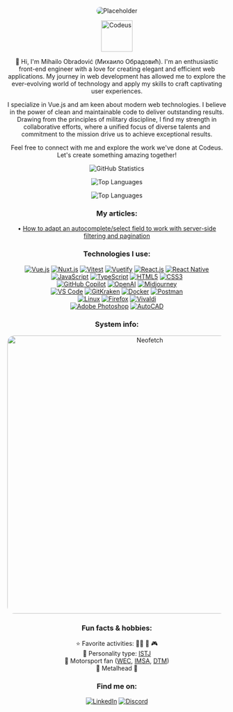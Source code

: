 <p align="center"><img style="border-radius: 16px" src="https://i.imgur.com/PrRSBN9.png" alt="Placeholder"></p>

<p align="center"><a href="https://codeus.me" target="_blank"><img src="https://codeus.me/img/codeus_logo.png" alt="Codeus" height="72"></a></p>

<p align="center">
  👋 Hi, I'm Mihailo Obradović (Михаило Обрадовић). I'm an enthusiastic front-end engineer with a love for creating elegant and efficient web applications. My journey in web development has allowed me to explore the ever-evolving world of technology and apply my skills to craft captivating user experiences.
</p>

<p align="center">
  I specialize in Vue.js and am keen about modern web technologies. I believe in the power of clean and maintainable code to deliver outstanding results. Drawing from the principles of military discipline, I find my strength in collaborative efforts, where a unified focus of diverse talents and commitment to the mission drive us to achieve exceptional results.
</p>

<p align="center">
  Feel free to connect with me and explore the work we've done at Codeus. Let's create something amazing together!
</p>

<p align="center">
    <img src="https://github-readme-stats.vercel.app/api?username=mihailo-obradovic&show_icons=true&show=reviews,discussions_started,discussions_answered,prs_merged,prs_merged_percentage&theme=tokyonight&border_radius=16&title_color=4fc8f4&text_color=3584c5&icon_color=4fc8f4&border_color=ffffff&card_width=600" alt="GitHub Statistics">
</p>

<p align="center">
   <img src="https://github-readme-stats.vercel.app/api/top-langs/?username=yourusername&show_icons=true&theme=tokyonight&border_radius=16&title_color=4fc8f4&text_color=3584c5&icon_color=4fc8f4&border_color=ffffff&card_width=600" alt="Top Languages">
</p>

<p align="center">
   <img src="https://github-profile-trophy.vercel.app/?username=mihailo-obradovic&theme=tokyonight&column=4&margin-w=4&margin-h=4" alt="Top Languages">
</p>

<h3 align="center">My articles:</h3>
<div align="center">• <a href="https://www.amplifyre.com/articles/server-side-filter-and-paginate-autocomplete-select-fields">How to adapt an autocomplete/select field to work with server-side filtering and pagination</a></div>

<h3 align="center">Technologies I use:</h3>
<div align="center">
  <a href="https://vuejs.org/"><img src="https://img.shields.io/badge/Vue.js-4FC08D?style=for-the-badge&logo=vue.js&border_radius=16&logoColor=white" alt="Vue.js"></a>
  <a href="https://nuxt.com/"><img src="https://img.shields.io/badge/Nuxt.js-00C58E?style=for-the-badge&logo=nuxt.js&border_radius=16&logoColor=white" alt="Nuxt.js"></a>
  <a href="https://vitest.dev/"><img src="https://img.shields.io/badge/Vitest-005CFF?style=for-the-badge&logo=vitest&border_radius=16&logoColor=white" alt="Vitest"></a>
  <a href="https://vuetifyjs.com/en/" target="_blank"><img src="https://img.shields.io/badge/Vuetify-1867C0?style=for-the-badge&logo=vuetify&border_radius=16&logoColor=white" alt="Vuetify"></a>
  <a href="https://react.dev/"><img src="https://img.shields.io/badge/React.js-61DAFB?style=for-the-badge&logo=react&border_radius=16&logoColor=black" alt="React.js"></a>
  <a href="https://reactnative.dev/"><img src="https://img.shields.io/badge/React_Native-61DAFB?style=for-the-badge&logo=react&border_radius=16&logoColor=black" alt="React Native"></a>
</div>

<div align="center">
  <a href="https://www.w3schools.com/Js/"><img src="https://img.shields.io/badge/JavaScript-F7DF1E?style=for-the-badge&logo=javascript&border_radius=16&logoColor=black" alt="JavaScript"></a>
  <a href="https://www.w3schools.com/typescript/"><img src="https://img.shields.io/badge/TypeScript-007ACC?style=for-the-badge&logo=typescript&border_radius=16&logoColor=white" alt="TypeScript"></a>
  <a href="https://www.w3schools.com/html/"><img src="https://img.shields.io/badge/HTML5-E34F26?style=for-the-badge&logo=html5&border_radius=16&logoColor=white" alt="HTML5"></a>
  <a href="https://www.w3schools.com/Css/"><img src="https://img.shields.io/badge/CSS3-1572B6?style=for-the-badge&logo=css3&border_radius=16&logoColor=white" alt="CSS3"></a>
</div>

<div align="center">
  <a href="https://copilot.github.com/"><img src="https://img.shields.io/badge/GitHub_Copilot-000000?style=for-the-badge&logo=github&border_radius=16&logoColor=white" alt="GitHub Copilot"></a>
  <a href="https://openai.com/"><img src="https://img.shields.io/badge/OpenAI-e5f1ff?style=for-the-badge&logo=openai&border_radius=16&logoColor=black" alt="OpenAI"></a>
  <a href="https://www.midjourney.com"><img src="https://img.shields.io/badge/Midjourney-060522?style=for-the-badge&logo=sails.js&border_radius=16&logoColor=white" alt="Midjourney"></a>
</div>

<div align="center">
  <a href="https://code.visualstudio.com/"><img src="https://img.shields.io/badge/VS_Code-007ACC?style=for-the-badge&logo=visual-studio-code&border_radius=16&logoColor=white" alt="VS Code"></a>
  <a href="https://www.gitkraken.com/"><img src="https://img.shields.io/badge/GitKraken-179287?style=for-the-badge&logo=gitkraken&border_radius=16&logoColor=white" alt="GitKraken"></a>
  <a href="https://www.docker.com/"><img src="https://img.shields.io/badge/Docker-2496ED?style=for-the-badge&logo=docker&border_radius=16&logoColor=white" alt="Docker"></a>
  <a href="https://www.postman.com/"><img src="https://img.shields.io/badge/Postman-FF6C37?style=for-the-badge&logo=postman&border_radius=16&logoColor=white" alt="Postman"></a>
</div>

<div align="center">
  <a href="https://www.linux.org/"><img src="https://img.shields.io/badge/Linux-FCC624?style=for-the-badge&logo=linux&border_radius=16&logoColor=black" alt="Linux"></a>
  <a href="https://www.mozilla.org/en-US/firefox/new/"><img src="https://img.shields.io/badge/Firefox-FF7139?style=for-the-badge&logo=firefox-browser&border_radius=16&logoColor=white" alt="Firefox"></a>
  <a href="https://vivaldi.com/"><img src="https://img.shields.io/badge/Vivaldi-EF3939?style=for-the-badge&logo=vivaldi&border_radius=16&logoColor=white" alt="Vivaldi"></a>
</div>
  
<div align="center">
  <a href="https://www.adobe.com/products/photoshop.html"><img src="https://img.shields.io/badge/Adobe_Photoshop-31A8FF?style=for-the-badge&logo=adobe-photoshop&border_radius=16&logoColor=white" alt="Adobe Photoshop"></a>
  <a href="https://www.autodesk.com/products/autocad/"><img src="https://img.shields.io/badge/AutoCAD-CA3435?style=for-the-badge&logo=autodesk&border_radius=16&logoColor=white" alt="AutoCAD"></a>
</div>

<h3 align="center">System info:</h3>

<p align="center"><img style="border-radius: 16px" src="https://i.imgur.com/Gz4bCY5.png" alt="Neofetch" width="640"></p>

<h3 align="center">Fun facts & hobbies:</h3>
<div align="center">
  ⭐ Favorite activities: 🏋️‍♂️ 📖 🎮
</div>
<div align="center">
  🧠 Personality type: <a href="https://www.16personalities.com/istj-personality">ISTJ</a>
</div>
<div align="center">
  🏁 Motorsport fan (<a href="https://www.fiawec.com/">WEC</a>, <a href="https://www.imsa.com/">IMSA</a>, <a href="https://www.dtm.com/en">DTM</a>)
</div>
<div align="center">
  🤘 Metalhead 🤘
</div>

<h3 align="center">Find me on:</h3>
<div align="center">
  <a href="https://www.linkedin.com/in/mihailo-obradovic/"><img src="https://img.shields.io/badge/LinkedIn-0077B5?style=for-the-badge&logo=linkedin&border_radius=16&logoColor=white" alt="LinkedIn"></a>
  <a href="https://www.discord.com/users/Aileron256"><img src="https://img.shields.io/badge/Discord-7289DA?style=for-the-badge&logo=discord&border_radius=16&logoColor=white" alt="Discord"></a>
</div>
